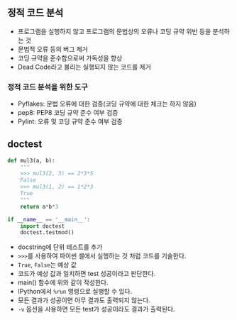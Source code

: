 #

## 정적 코드 분석

* 프로그램을 실행하지 않고 프로그램의 문법상의 오류나 코딩 규약 위반 등을 분석하는 것
* 문법적 오류 등의 버그 제거
* 코딩 규약을 준수함으로써 가독성을 향상
* Dead Code라고 불리는 실행되지 않는 코드를 제거

### 정적 코드 분석을 위한 도구

* Pyflakes: 문법 오류에 대한 검증(코딩 규약에 대한 체크는 하지 않음)
* pep8: PEP8 코딩 규약 준수 여부 검증
* Pylint: 오류 및 코딩 규약 준수 여부 검증

## doctest

```py
def mul3(a, b):
    """
    >>> mul3(2, 3) == 2*3*5
    False
    >>> mul3(1, 2) == 1*2*3
    True
    """
    return a*b*3

if __name__ == '__main__':
    import doctest
    doctest.testmod()
```

* docstring에 단위 테스트를 추가
* `>>>`를 사용하여 파이썬 셸에서 실행하는 것 처럼 코드를 기술한다.
* `True`, `False`는 예상 값
* 코드가 예상 값과 일치하면 test 성공이라고 판단한다.
* main() 함수에 위와 같이 작성한다.
* IPython에서 `%run` 명령으로 실행할 수 있다.
* 모든 결과가 성공이면 아무 결과도 출력되지 않는다.
* `-v` 옵션을 사용하면 모든 test가 성공이라도 결과가 출력된다.
